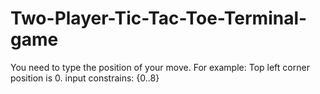 # Two-Player-Tic-Tac-Toe-Terminal-game
You need to type the position of your move. For example: Top left corner position is 0.
input constrains: {0..8}
